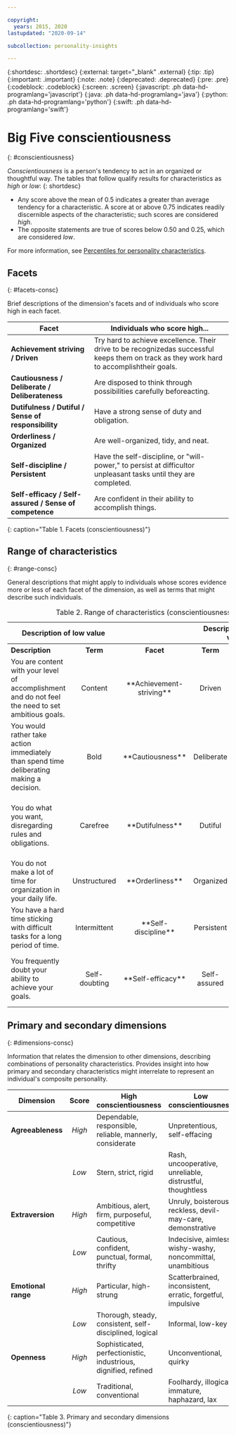 ```yaml
---

copyright:
  years: 2015, 2020
lastupdated: "2020-09-14"

subcollection: personality-insights

---
```


{:shortdesc: .shortdesc}
{:external: target="_blank" .external}
{:tip: .tip}
{:important: .important}
{:note: .note}
{:deprecated: .deprecated}
{:pre: .pre}
{:codeblock: .codeblock}
{:screen: .screen}
{:javascript: .ph data-hd-programlang='javascript'}
{:java: .ph data-hd-programlang='java'}
{:python: .ph data-hd-programlang='python'}
{:swift: .ph data-hd-programlang='swift'}

# Big Five conscientiousness
{: #conscientiousness}

*Conscientiousness* is a person's tendency to act in an organized or thoughtful way. The tables that follow qualify results for characteristics as *high* or *low*:
{: shortdesc}

-   Any score above the mean of 0.5 indicates a greater than average tendency for a characteristic. A score at or above 0.75 indicates readily discernible aspects of the characteristic; such scores are considered *high*.
-   The opposite statements are true of scores below 0.50 and 0.25, which are considered *low*.

For more information, see [Percentiles for personality characteristics](/docs/personality-insights?topic=personality-insights-numeric#percentiles).

## Facets
{: #facets-consc}

Brief descriptions of the dimension's facets and of individuals who score high in each facet.

| Facet | Individuals who score high... |
|-------|-------------------------------|
| **Achievement striving / Driven** | Try hard to achieve excellence. Their drive to be recognizedas successful keeps them on track as they work hard to accomplishtheir goals. |
| **Cautiousness / Deliberate / Deliberateness** | Are disposed to think through possibilities carefully beforeacting. |
| **Dutifulness / Dutiful / Sense of responsibility** | Have a strong sense of duty and obligation. |
| **Orderliness / Organized** | Are well-organized, tidy, and neat. |
| **Self-discipline / Persistent** | Have the self-discipline, or "will-power," to persist at difficultor unpleasant tasks until they are completed. |
| **Self-efficacy / Self-assured / Sense of competence** | Are confident in their ability to accomplish things. |
{: caption="Table 1. Facets (conscientiousness)"}

## Range of characteristics
{: #range-consc}

General descriptions that might apply to individuals whose scores evidence more or less of each facet of the dimension, as well as terms that might describe such individuals.

<table summary="For the facet listed in the middle column of each row, the first two columns provide a description and a term for individuals with low scores for the facet, and the last two columns provide a term and a description for individuals with high scores for the facet.">
  <caption>Table 2. Range of characteristics (conscientiousness)</caption>
  <tr>
    <th id="lowValue" colspan="2" style="text-align:center">
      Description of low value
    </th>
    <th id="blank"></th>
    <th id="highValue" colspan="2" style="text-align:center">
      Description of high value
    </th>
  </tr>
  <tr>
    <th id="lowDescription" headers="lowValue" style="text-align:left; width:23%">
      Description
    </th>
    <th id="lowTerm" headers="lowValue" style="text-align:center; width:16%">
      Term
    </th>
    <th id="facet" headers="blank" style="text-align:center; width:16%">
      Facet
    </th>
    <th id="highTerm" headers="highValue" style="text-align:center; width:16%">
      Term
    </th>
    <th id="highDescription" headers="highValue" style="text-align:right">
      Description
    </th>
  </tr>
  <tr>
    <td headers="lowValue lowDescription" style="text-align:left">
      You are content with your level of accomplishment and do not feel
      the need to set ambitious goals.
    </td>
    <td headers="lowValue lowTerm" style="text-align:center">
      Content
    </td>
    <td headers="blank facet" style="text-align:center">
      **Achievement-striving**
    </td>
    <td headers="highValue highTerm" style="text-align:center">
      Driven
    </td>
    <td headers="highValue highDescription" style="text-align:right">
      You set high goals for yourself and work hard to achieve them.
    </td>
  </tr>
  <tr>
    <td headers="lowValue lowDescription" style="text-align:left">
      You would rather take action immediately than spend time deliberating
      making a decision.
    </td>
    <td headers="lowValue lowTerm" style="text-align:center">
      Bold
    </td>
    <td headers="blank facet" style="text-align:center">
      **Cautiousness**
    </td>
    <td headers="highValue highTerm" style="text-align:center">
      Deliberate
    </td>
    <td headers="highValue highDescription" style="text-align:right">
      You carefully think through decisions before making them.
    </td>
  </tr>
  <tr>
    <td headers="lowValue lowDescription" style="text-align:left">
      You do what you want, disregarding rules and obligations.
    </td>
    <td headers="lowValue lowTerm" style="text-align:center">
      Carefree
    </td>
    <td headers="blank facet" style="text-align:center">
      **Dutifulness**
    </td>
    <td headers="highValue highTerm" style="text-align:center">
      Dutiful
    </td>
    <td headers="highValue highDescription" style="text-align:right">
      You take rules and obligations seriously, even when they are
      inconvenient.
    </td>
  </tr>
  <tr>
    <td headers="lowValue lowDescription" style="text-align:left">
      You do not make a lot of time for organization in your daily life.
    </td>
    <td headers="lowValue lowTerm" style="text-align:center">
      Unstructured
    </td>
    <td headers="blank facet" style="text-align:center">
      **Orderliness**
    </td>
    <td headers="highValue highTerm" style="text-align:center">
      Organized
    </td>
    <td headers="highValue highDescription" style="text-align:right">
      You feel a strong need for structure in your life.
    </td>
  </tr>
  <tr>
    <td headers="lowValue lowDescription" style="text-align:left">
      You have a hard time sticking with difficult tasks for a long period
      of time.
    </td>
    <td headers="lowValue lowTerm" style="text-align:center">
      Intermittent
    </td>
    <td headers="blank facet" style="text-align:center">
      **Self-discipline**
    </td>
    <td headers="highValue highTerm" style="text-align:center">
      Persistent
    </td>
    <td headers="highValue highDescription" style="text-align:right">
      You can tackle and stick with tough tasks.
    </td>
  </tr>
  <tr>
    <td headers="lowValue lowDescription" style="text-align:left">
      You frequently doubt your ability to achieve your goals.
    </td>
    <td headers="lowValue lowTerm" style="text-align:center">
      Self-doubting
    </td>
    <td headers="blank facet" style="text-align:center">
      **Self-efficacy**
    </td>
    <td headers="highValue highTerm" style="text-align:center">
      Self-assured
    </td>
    <td headers="highValue highDescription" style="text-align:right">
      You feel you have the ability to succeed in the tasks you set out
      to do.
    </td>
  </tr>
</table>

## Primary and secondary dimensions
{: #dimensions-consc}

Information that relates the dimension to other dimensions, describing combinations of personality characteristics. Provides insight into how primary and secondary characteristics might interrelate to represent an individual's composite personality.

| Dimension | Score | High conscientiousness | Low conscientiousness |
|-----------|:-----:|------------------------|-----------------------|
| **Agreeableness** | *High* | Dependable, responsible, reliable, mannerly, considerate | Unpretentious, self-effacing |
|  | *Low* | Stern, strict, rigid | Rash, uncooperative, unreliable, distrustful, thoughtless |
| **Extraversion** | *High* | Ambitious, alert, firm, purposeful, competitive | Unruly, boisterous, reckless, devil-may-care, demonstrative |
|  | *Low* | Cautious, confident, punctual, formal, thrifty | Indecisive, aimless, wishy-washy, noncommittal, unambitious |
| **Emotional range** | *High* | Particular, high-strung | Scatterbrained, inconsistent, erratic, forgetful, impulsive |
|  | *Low* | Thorough, steady, consistent, self-disciplined, logical | Informal, low-key |
| **Openness** | *High* | Sophisticated, perfectionistic, industrious, dignified, refined | Unconventional, quirky |
|  | *Low* | Traditional, conventional | Foolhardy, illogical, immature, haphazard, lax |
{: caption="Table 3. Primary and secondary dimensions (conscientiousness)"}
